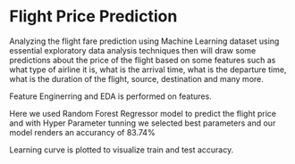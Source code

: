 
# Flight Price Prediction

Analyzing the flight fare prediction using Machine Learning dataset using essential exploratory data analysis techniques then will draw some predictions about the price of the flight based on some features such as what type of airline it is, what is the arrival time, what is the departure time, what is the duration of the flight, source, destination and many more.

Feature Enginerring and EDA is performed on features.

Here we used Random Forest Regressor model to predict the flight price and with Hyper Parameter tunning we selected best parameters and our model renders an accurancy of 83.74%

Learning curve is plotted to visualize train and test accuracy. 
